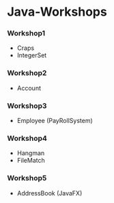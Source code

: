 # Java-Workshops

### Workshop1
- Craps
- IntegerSet

### Workshop2
- Account

### Workshop3
- Employee (PayRollSystem)

### Workshop4
- Hangman
- FileMatch

### Workshop5
- AddressBook (JavaFX)
